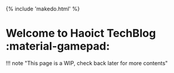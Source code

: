 {% include 'makedo.html' %}

# Welcome to Haoict TechBlog :material-gamepad:

!!! note "This page is a WIP, check back later for more contents"
